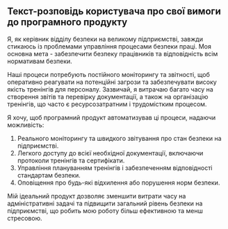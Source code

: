 ## Текст-розповідь користувача про свої вимоги до програмного продукту

Я, як керівник відділу безпеки на великому підприємстві, завжди стикаюсь із проблемами управління процесами безпеки праці. Моя основна мета - забезпечити безпеку працівників та відповідність всім нормативам безпеки. 

Наші процеси потребують постійного моніторингу та звітності, щоб оперативно реагувати на потенційні загрози та забезпечувати високу якість тренінгів для персоналу. Зазвичай, я витрачаю багато часу на створення звітів та перевірку документації, а також на організацію тренінгів, що часто є ресурсозатратним і трудомістким процесом.

Я хочу, щоб програмний продукт автоматизував ці процеси, надаючи можливість:

1. Реального моніторингу та швидкого звітування про стан безпеки на підприємстві.
2. Легкого доступу до всієї необхідної документації, включаючи протоколи тренінгів та сертифікати.
3. Управління плануванням тренінгів і забезпеченням відповідності стандартам безпеки.
4. Оповіщення про будь-які відхилення або порушення норм безпеки.

Мій ідеальний продукт дозволяє зменшити витрати часу на адміністративні задачі та підвищити загальний рівень безпеки на підприємстві, що робить мою роботу більш ефективною та менш стресовою.
